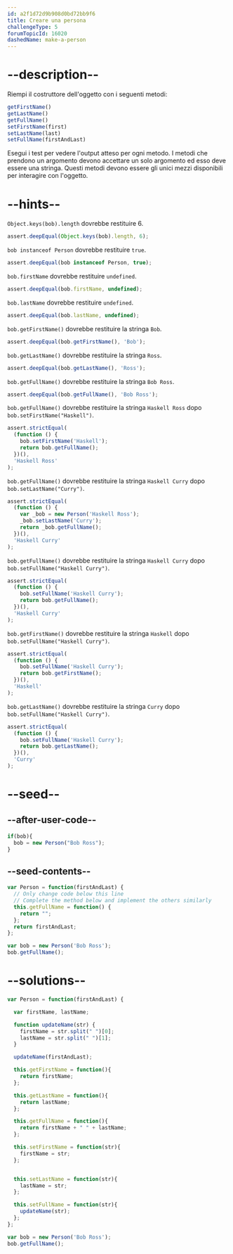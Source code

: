 ```yaml
---
id: a2f1d72d9b908d0bd72bb9f6
title: Creare una persona
challengeType: 5
forumTopicId: 16020
dashedName: make-a-person
---
```


# --description--

Riempi il costruttore dell'oggetto con i seguenti metodi:

```js
getFirstName()
getLastName()
getFullName()
setFirstName(first)
setLastName(last)
setFullName(firstAndLast)
```

Esegui i test per vedere l'output atteso per ogni metodo. I metodi che prendono un argomento devono accettare un solo argomento ed esso deve essere una stringa. Questi metodi devono essere gli unici mezzi disponibili per interagire con l'oggetto.

# --hints--

`Object.keys(bob).length` dovrebbe restituire 6.

```js
assert.deepEqual(Object.keys(bob).length, 6);
```

`bob instanceof Person` dovrebbe restituire `true`.

```js
assert.deepEqual(bob instanceof Person, true);
```

`bob.firstName` dovrebbe restituire `undefined`.

```js
assert.deepEqual(bob.firstName, undefined);
```

`bob.lastName` dovrebbe restituire `undefined`.

```js
assert.deepEqual(bob.lastName, undefined);
```

`bob.getFirstName()` dovrebbe restituire la stringa `Bob`.

```js
assert.deepEqual(bob.getFirstName(), 'Bob');
```

`bob.getLastName()` dovrebbe restituire la stringa `Ross`.

```js
assert.deepEqual(bob.getLastName(), 'Ross');
```

`bob.getFullName()` dovrebbe restituire la stringa `Bob Ross`.

```js
assert.deepEqual(bob.getFullName(), 'Bob Ross');
```

`bob.getFullName()` dovrebbe restituire la stringa `Haskell Ross` dopo `bob.setFirstName("Haskell")`.

```js
assert.strictEqual(
  (function () {
    bob.setFirstName('Haskell');
    return bob.getFullName();
  })(),
  'Haskell Ross'
);
```

`bob.getFullName()` dovrebbe restituire la stringa `Haskell Curry` dopo `bob.setLastName("Curry")`.

```js
assert.strictEqual(
  (function () {
    var _bob = new Person('Haskell Ross');
    _bob.setLastName('Curry');
    return _bob.getFullName();
  })(),
  'Haskell Curry'
);
```

`bob.getFullName()` dovrebbe restituire la stringa `Haskell Curry` dopo `bob.setFullName("Haskell Curry")`.

```js
assert.strictEqual(
  (function () {
    bob.setFullName('Haskell Curry');
    return bob.getFullName();
  })(),
  'Haskell Curry'
);
```

`bob.getFirstName()` dovrebbe restituire la stringa `Haskell` dopo `bob.setFullName("Haskell Curry")`.

```js
assert.strictEqual(
  (function () {
    bob.setFullName('Haskell Curry');
    return bob.getFirstName();
  })(),
  'Haskell'
);
```

`bob.getLastName()` dovrebbe restituire la stringa `Curry` dopo `bob.setFullName("Haskell Curry")`.

```js
assert.strictEqual(
  (function () {
    bob.setFullName('Haskell Curry');
    return bob.getLastName();
  })(),
  'Curry'
);
```

# --seed--

## --after-user-code--

```js
if(bob){
  bob = new Person("Bob Ross");
}
```

## --seed-contents--

```js
var Person = function(firstAndLast) {
  // Only change code below this line
  // Complete the method below and implement the others similarly
  this.getFullName = function() {
    return "";
  };
  return firstAndLast;
};

var bob = new Person('Bob Ross');
bob.getFullName();
```

# --solutions--

```js
var Person = function(firstAndLast) {

  var firstName, lastName;

  function updateName(str) {
    firstName = str.split(" ")[0];
    lastName = str.split(" ")[1];
  }

  updateName(firstAndLast);

  this.getFirstName = function(){
    return firstName;
  };

  this.getLastName = function(){
    return lastName;
  };

  this.getFullName = function(){
    return firstName + " " + lastName;
  };

  this.setFirstName = function(str){
    firstName = str;
  };


  this.setLastName = function(str){
    lastName = str;
  };

  this.setFullName = function(str){
    updateName(str);
  };
};

var bob = new Person('Bob Ross');
bob.getFullName();
```
